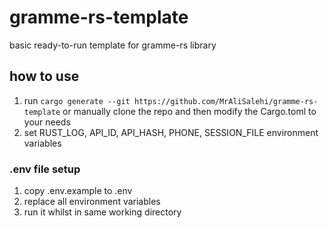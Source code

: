 # gramme-rs-template
basic ready-to-run template for gramme-rs library 


## how to use

1. run `cargo generate --git https://github.com/MrAliSalehi/gramme-rs-template` or manually clone the repo and then modify the Cargo.toml to your needs
2. set RUST_LOG, API_ID, API_HASH, PHONE, SESSION_FILE environment variables
### .env file setup
1. copy .env.example to .env
2. replace all environment variables
3. run it whilst in same working directory
